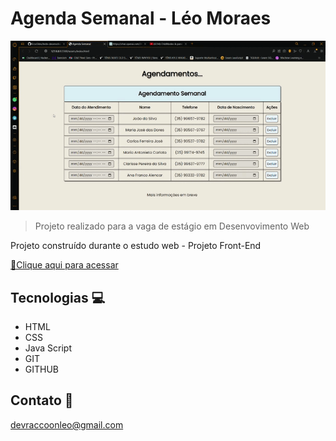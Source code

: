# Agenda Semanal - Léo Moraes

![preview](./.github/preview.gif)

>Projeto realizado para a vaga de estágio em Desenvovimento Web

Projeto construído durante o estudo web - Projeto Front-End

[🔗Clique aqui para acessar]()


## Tecnologias 💻

- HTML
- CSS
- Java Script
- GIT
- GITHUB

## Contato 📧

devraccoonleo@gmail.com
